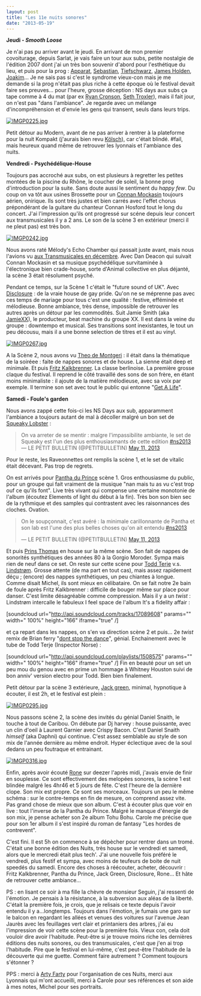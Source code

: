 ```yaml
---
layout: post
title: "Les 11e nuits sonores"
date: "2013-05-19"
---
```


**Jeudi - _Smooth Loose_**

Je n'ai pas pu arriver avant le jeudi. En arrivant de mon premier covoiturage, depuis Sarlat, je vais faire un tour aux subs, petite nostalgie de l'édition 2007 dont j'ai un très bon souvenir d'abord pour l'esthétique du lieu, et puis pour la prog : [Apparat](http://www.apparat.net/), [Sebastian](http://www.myspace.com/0sebastian0), [Tiefschwarz](https://soundcloud.com/tiefschwarz-1), [James Holden](http://www.jamesholden.org/), [Joakim](https://soundcloud.com/joakimbouaziz)... Je ne sais pas si c'est le syndrome vieux-con mais je me demande si la prog n'était pas plus riche à cette époque où le festival devait faire ses preuves... pour l'heure, grosse déception : NS days aux subs ça tape comme à 4 du mat (par ex [Ryan Cronson](http://www.myspace.com/ryancrosson), [Seth Troxler](https://soundcloud.com/sethtroxler)), mais il fait jour, on n'est pas "dans l'ambiance". Je regarde avec un mélange d'incompréhension et d'envie les gens qui transent, seuls dans leurs trips.

[![IMGP0225.jpg](/images/8751927362_621ecd8807.jpg)](http://www.flickr.com/photos/31719094@N04/8751927362/ "IMGP0225.jpg de bamthomas, sur Flickr")

Petit détour au Modern, avant de ne pas arriver à rentrer à la plateforme pour la nuit Kompakt (j'aurais bien revu [Kölsch](http://www.youtube.com/watch?v=cRKhrD-MuW4)), car c'était blindé. #fail, mais heureux quand même de retrouver les lyonnais et l'ambiance des nuits.

**Vendredi - Psychédélique-House**

Toujours pas accroché aux subs, on est plusieurs à regretter les petites montées de la piscine du Rhône, le coucher de soleil, la bonne prog d'introduction pour la suite. Sans doute aussi le sentiment du _happy few_. Du coup on va tôt aux usines Brossette pour un [Connan Mockasin](https://soundcloud.com/connanmockasin) toujours aérien, onirique. Ils sont très justes et bien carrés avec l'effet chorus prépondérant de la guitare du chanteur Connan Hosford tout le long du concert. J'ai l'impression qu'ils ont progressé sur scéne depuis leur concert aux transmusicales il y a 2 ans. Le son de la scène 3 en extérieur (merci il ne pleut pas) est très bon.

[![IMGP0242.jpg](/images/8750806221_0c0125e87e.jpg)](http://www.flickr.com/photos/31719094@N04/8750806221/ "IMGP0242.jpg de bamthomas, sur Flickr")

Nous avons raté Mélody's Echo Chamber qui passait juste avant, mais nous l'avions vu [aux Transmusicales en décembre](http://liveweb.arte.tv/fr/video/Melody_s_Echo_Chamber_Trans_Musicales_Rennes/). Avec Dan Deacon qui suivait Connan Mockasin et sa musique psychédélique survitaminée à l'électronique bien crade-house, sorte d'Animal collective en plus déjanté, la scène 3 était résolument psyché.

Pendant ce temps, sur la Scène 1 c'était le "future sound of UK". Avec [Disclosure](https://soundcloud.com/disclosuremusic) : de la vraie house de gay pride. Qu'on ne se méprenne pas avec ces temps de mariage pour tous c'est une qualité : festive, efféminée et mélodieuse. Bonne ambiance, très dense, impossible de retrouver les autres après un détour par les commodités. Suit Jamie Smith (aka [JamieXX](http://www.jamiexx.com/)), le producteur, beat machine du groupe XX. Il est dans la veine du groupe : downtempo et musical. Ses transitions sont inexistantes, le tout un peu décousu, mais il a une bonne selection de titres et il est au vinyl.

[![IMGP0267.jpg](/images/8750810451_da2470ef73.jpg)](http://www.flickr.com/photos/31719094@N04/8750810451/ "IMGP0267.jpg de bamthomas, sur Flickr")

A la Scène 2, nous avons vu [Theo de Montgeri](http://www.myspace.com/theodemontgeri) : il était dans la thématique de la soiréee : faite de nappes sonores et de house. La sienne était deep et minimale. Et puis [Fritz Kalkbrenner](http://www.fritzkalkbrenner.de/). La classe berlinoise. La première grosse claque du festival. Il reprend le côté travaillé des sons de son frère, en étant moins minimaliste : il ajoute de la matière mélodieuse, avec sa voix par exemple. Il termine son set avec tout le public qui entonne "[Get A Life](http://www.youtube.com/watch?v=UCJZSI5Iuo4)".

**Samedi - Foule's garden**

Nous avons zappé cette fois-ci les NS Days aux sub, apparamment l'ambiance a toujours autant de mal à décoller malgré un bon set de [Squeaky Lobster](https://soundcloud.com/squeaky-lobster) :

<blockquote class="twitter-tweet">On va arreter de se mentir : malgre l'impassibilite ambiante, le set de Squeaky est l'un des plus enthousiasmants de cette edition <a href="https://twitter.com/search/%23ns2013">#ns2013</a><div></div>— LE PETIT BULLETIN (@PETITBULLETIN) <a href="https://twitter.com/PETITBULLETIN/status/333273231291187201">May 11, 2013</a></blockquote>
<script charset="utf-8" type="text/javascript" src="//platform.twitter.com/widgets.js"></script>

Pour le reste, les Raveonnettes ont remplis la scène 1, et le set de vitalic était décevant. Pas trop de regrets.

On est arrivés pour [Pantha du Prince](http://www.panthaduprince.com/) scène 1. Gros enthousiasme du public, pour un groupe qui fait vraiment de la musique "nan mais tu as vu c'est trop ouf ce qu'ils font". Live très vivant qui compense une certaine monotonie de l'album (écoutez Elements of light du début à la fin). Très bon son bien sec de la rythmique et des samples qui contrastent avec les raisonnances des cloches. Ovation.

<blockquote class="twitter-tweet"><p>On le soupçonnait, c'est avéré : la minimale carillonnante de Pantha et son lab est l'une des plus belles choses qu'on ait entendu <a href="https://twitter.com/search/%23ns2013">#ns2013</a></p>— LE PETIT BULLETIN (@PETITBULLETIN) <a href="https://twitter.com/PETITBULLETIN/status/333332588167049217">May 11, 2013</a></blockquote>
<script async src="//platform.twitter.com/widgets.js" charset="utf-8"></script>

Et puis [Prins Thomas](https://soundcloud.com/prinsthomas) en house sur la même scène. Son fait de nappes de sonorités synthétiques des années 80 à la Gorgio Moroder. Sympa mais rien de neuf dans ce set. On reste sur cette scène pour [Todd Terje](https://soundcloud.com/toddterje) v.s. [Lindstrøm](https://soundcloud.com/feedelity). Grosse attente (de ma part en tout cas), mais assez rapidement déçu ; (encore) des nappes synthétiques, un peu chiantes à longue. Comme disait Michel, ils sont mieux en célibataire. On se fait notre 2e bain de foule après Fritz Kalkbrenner : difficile de bouger même sur place pour danser. C'est limite désagréable comme compression. Mais il y a un _twist_ : Lindstrøm intercalle le fabuleux I feel space de l'album It's a fidelity affair :

\[soundcloud url="http://api.soundcloud.com/tracks/17089608" params="" width=" 100%" height="166" iframe="true" /\]

et ça repart dans les nappes, on s'en va direction scène 2 et puis... 2e _twist_ remix de Brian ferry "[dont stop the dance](http://www.youtube.com/watch?v=XjhTHQhJLxs)", génial. Enchainement avec le tube de Todd Terje (Inspector Norse) :

\[soundcloud url="http://api.soundcloud.com/playlists/1508575" params="" width=" 100%" height="166" iframe="true" /\] Fin en beauté pour un set un peu mou du genou avec en prime un hommage à Whitney Houston suivi de bon anniv' version electro pour Todd. Bien bien finalement.

Petit détour par la scène 3 extérieure, [Jack green](https://soundcloud.com/jacquesgreene), minimal, hypnotique à écouter, il est 2h, et le festival est plein :

[![IMGP0295.jpg](/images/8750814417_8ccdb8da91.jpg)](http://www.flickr.com/photos/31719094@N04/8750814417/ "IMGP0295.jpg de bamthomas, sur Flickr")

Nous passons scène 2, la scène des invités du génial Daniel Snaith, le touche à tout de Caribou. On débute par Dj harvey : house puissante, avec un clin d'oeil à Laurent Garnier avec Crispy Bacon. C'est Daniel Snaith _himself_ (aka Daphni) qui continue. C'est assez semblable au style de son mix de l'année dernière au même endroit. Hyper éclectique avec de la soul dedans un peu foutraque et entrainant.

[![IMGP0316.jpg](/images/8750816407_878c6f9c3d.jpg)](http://www.flickr.com/photos/31719094@N04/8750816407/ "IMGP0316.jpg de bamthomas, sur Flickr")

Enfin, après avoir écouté [Rone](https://soundcloud.com/rone-music) sur deezer l'après midi, j'avais envie de finir en souplesse. Ce sont effectivement des melopées sonores, la scène 1 est blindée malgré les 4hr46 et 5 jours de fête. C'est l'heure de la dernière clope. Son mix est propre. Ce sont ses morceaux. Toujours un peu le même schéma : sur le contre-temps en fin de mesure, on comprend assez vite. Pas grand chose de mieux que son album. C'est à écouter plus que voir en live : tout l'inverse de la Pantha du Prince. Malgré le manque d'énergie de son mix, je pense acheter son 2e album Tohu Bohu. Carole me précise que pour son 1er album il s'est inspiré du roman de fantasy "Les hordes de contrevent".

C'est fini. Il est 5h on commence à se dépècher pour rentrer dans un tromé. C'était une bonne édition des Nuits, très house sur le vendredi et samedi, alors que le mercredi était plus tech'. J'ai une nouvelle fois préféré le vendredi, plus festif et sympa, avec moins de teufeurs de boite de nuit speedés du samedi. Encore des choses à réécouter, acheter, découvrir : Fritz Kalkbrenner, Pantha du Prince, Jack Green, Disclosure, Rone... Et hâte de retrouver cette ambiance...

PS : en lisant ce soir à ma fille la chèvre de monsieur Seguin, j'ai ressenti de l'émotion. Je pensais à la résistance, à la subversion aux aléas de la liberté. C'était la première fois, je crois, que je relisais ce texte depuis l'avoir entendu il y a...longtemps. Toujours dans l'émotion, je fumais une garo sur le balcon en regardant les allées et venues des voitures sur l'avenue Jean Jaurès avec les feuillages vert clair et printaniers des arbres, j'ai eu l'impression de voir cette scène pour la première fois. Vieux con, cela doit vouloir dire avoir l'habitude. Peut-être si je trouve moins riche les dernières éditions des nuits sonores, ou des transmusicales, c'est que j'en ai trop l'habitude. Pire que le festival en lui-même, c'est peut-être l'habitude de la découverte qui me guette. Comment faire autrement ? Comment toujours s'étonner ?

PPS : merci à [Arty Farty](http://www.arty-farty.eu/en/) pour l'organisation de ces Nuits, merci aux Lyonnais qui m'ont accueilli, merci à Carole pour ses références et son aide à mes notes, Michel pour ses portraits.
